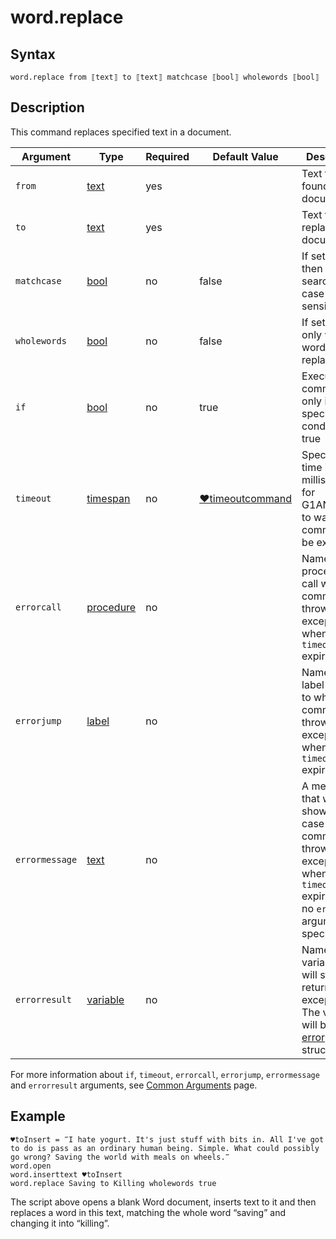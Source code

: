 # word.replace

## Syntax

```G1ANT
word.replace from ⟦text⟧ to ⟦text⟧ matchcase ⟦bool⟧ wholewords ⟦bool⟧
```

## Description

This command replaces specified text in a document.

| Argument | Type | Required | Default Value | Description |
| -------- | ---- | -------- | ------------- | ----------- |
|`from`| [text](](https://manual.g1ant.com/link/G1ANT.Language/G1ANT.Language/Structures/TextStructure.md)) | yes |  |Text to be found in a document|
|`to`| [text](](https://manual.g1ant.com/link/G1ANT.Language/G1ANT.Language/Structures/TextStructure.md)) | yes |  | Text to be replaced in a document |
|`matchcase`| [bool](](https://manual.g1ant.com/link/G1ANT.Language/G1ANT.Language/Structures/BooleanStructure.md)) | no |false | If set to `true`, then the search is case sensitive |
|`wholewords`| [bool](](https://manual.g1ant.com/link/G1ANT.Language/G1ANT.Language/Structures/BooleanStructure.md)) | no | false | If set to `true`, only whole words are replaced |
| `if`           | [bool](](https://manual.g1ant.com/link/G1ANT.Language/G1ANT.Language/Structures/BooleanStructure.md)) | no       | true                                                        | Executes the command only if a specified condition is true   |
| `timeout`      | [timespan](](https://manual.g1ant.com/link/G1ANT.Language/G1ANT.Language/Structures/TimeSpanStructure.md)) | no       | [♥timeoutcommand](](https://manual.g1ant.com/link/G1ANT.Language/G1ANT.Addon.Core/Variables/TimeoutCommandVariable.md)) | Specifies time in milliseconds for G1ANT.Robot to wait for the command to be executed |
| `errorcall`    | [procedure](](https://manual.g1ant.com/link/G1ANT.Language/G1ANT.Language/Structures/ProcedureStructure.md)) | no       |                                                             | Name of a procedure to call when the command throws an exception or when a given `timeout` expires |
| `errorjump`    | [label](](https://manual.g1ant.com/link/G1ANT.Language/G1ANT.Language/Structures/LabelStructure.md)) | no       |                                                             | Name of the label to jump to when the command throws an exception or when a given `timeout` expires |
| `errormessage` | [text](](https://manual.g1ant.com/link/G1ANT.Language/G1ANT.Language/Structures/TextStructure.md)) | no       |                                                             | A message that will be shown in case the command throws an exception or when a given `timeout` expires, and no `errorjump` argument is specified |
| `errorresult`  | [variable](](https://manual.g1ant.com/link/G1ANT.Language/G1ANT.Language/Structures/VariableStructure.md)) | no       |                                                             | Name of a variable that will store the returned exception. The variable will be of [error](](https://manual.g1ant.com/link/G1ANT.Language/G1ANT.Language/Structures/ErrorStructure.md)) structure  |

For more information about `if`, `timeout`, `errorcall`, `errorjump`, `errormessage` and `errorresult` arguments, see [Common Arguments](https://github.com/G1ANT-Robot/G1ANT.Manual/blob/develop/appendices/common-arguments.md) page.

## Example

```G1ANT
♥toInsert = ‴I hate yogurt. It's just stuff with bits in. All I've got to do is pass as an ordinary human being. Simple. What could possibly go wrong? Saving the world with meals on wheels.‴
word.open
word.inserttext ♥toInsert
word.replace Saving to Killing wholewords true
```

The script above opens a blank Word document, inserts text to it and then replaces a word in this text, matching the whole word “saving” and changing it into “killing”.

